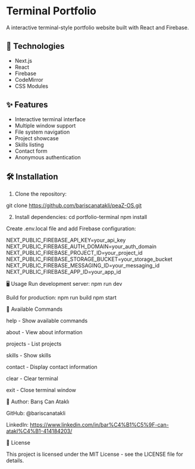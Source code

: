 # Terminal Portfolio

A interactive terminal-style portfolio website built with React and Firebase.

## 🚀 Technologies

- Next.js
- React
- Firebase
- CodeMirror
- CSS Modules

## ✨ Features

- Interactive terminal interface
- Multiple window support
- File system navigation
- Project showcase
- Skills listing
- Contact form	
- Anonymous authentication

## 🛠 Installation

1. Clone the repository:

git clone https://github.com/bariscanatakli/peaZ-OS.git

2. Install dependencies:
cd portfolio-terminal
npm install

Create .env.local file and add Firebase configuration:


NEXT_PUBLIC_FIREBASE_API_KEY=your_api_key
NEXT_PUBLIC_FIREBASE_AUTH_DOMAIN=your_auth_domain
NEXT_PUBLIC_FIREBASE_PROJECT_ID=your_project_id
NEXT_PUBLIC_FIREBASE_STORAGE_BUCKET=your_storage_bucket
NEXT_PUBLIC_FIREBASE_MESSAGING_ID=your_messaging_id
NEXT_PUBLIC_FIREBASE_APP_ID=your_app_id

🖥 Usage
Run development server:
npm run dev

Build for production:
npm run build
npm start

📝 Available Commands

help - Show available commands

about - View about information

projects - List projects

skills - Show skills

contact - Display contact information

clear - Clear terminal

exit - Close terminal window

👤 Author: Barış Can Ataklı

GitHub: @bariscanatakli

LinkedIn: https://www.linkedin.com/in/bar%C4%B1%C5%9F-can-atakl%C4%B1-414184203/

📄 License

This project is licensed under the MIT License - see the LICENSE file for details. 